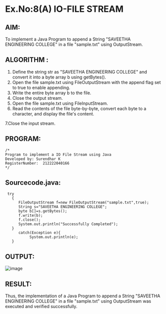 # Ex.No:8(A)           IO-FILE STREAM
## AIM:
To implement a Java Program to append a String "SAVEETHA ENGINEERING COLLEGE" in a file "sample.txt" using OutputStream.

## ALGORITHM :
1.  Define the string str as "SAVEETHA ENGINEERING COLLEGE" and convert it into a byte array b using getBytes().
2.	Open the file sample.txt using FileOutputStream with the append flag set to true to enable appending.
3. Write the entire byte array b to the file.
4.	Close the output stream.
5.	Open the file sample.txt using FileInputStream.
6. Read the contents of the file byte-by-byte, convert each byte to a character, and display the file's content.

7.Close the input stream.


## PROGRAM:
 ```
/*
Program to implement a IO File Stream using Java
Developed by: Surendhar K
RegisterNumber:  212222040166
*/
```

## Sourcecode.java:
```
 try
   {
      FileOutputStream f=new FileOutputStream("sample.txt",true);
      String s="SAVEETHA ENGINEERING COLLEGE";
      byte b[]=s.getBytes();
      f.write(b);
      f.close();
      System.out.println("Successfully Completed");
   }
      catch(Exception e){
           System.out.println(e);
   }
```

## OUTPUT:

![image](https://github.com/user-attachments/assets/7f90dae3-b88e-4649-8548-d062775a89cb)


## RESULT:
Thus, the implementation of a Java Program to append a String "SAVEETHA ENGINEERING COLLEGE" in a file "sample.txt" using OutputStream was executed and verified successfully.

